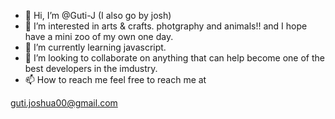- 👋 Hi, I’m @Guti-J (I also go by josh)
-  👀 I’m interested in arts & crafts. photgraphy and animals!! and I hope have a mini zoo of my own one day.
-  🌱 I’m currently learning javascript.
- 💞️ I’m looking to collaborate on anything that can help become one of the best developers in the imdustry.
- 📫 How to reach me feel free to reach me at 

guti.joshua00@gmail.com

<!---
Guti-J/Guti-J is a ✨ special ✨ repository because its `README.md` (this file) appears on your GitHub profile.
You can click the Preview link to take a look at your changes.
--->
